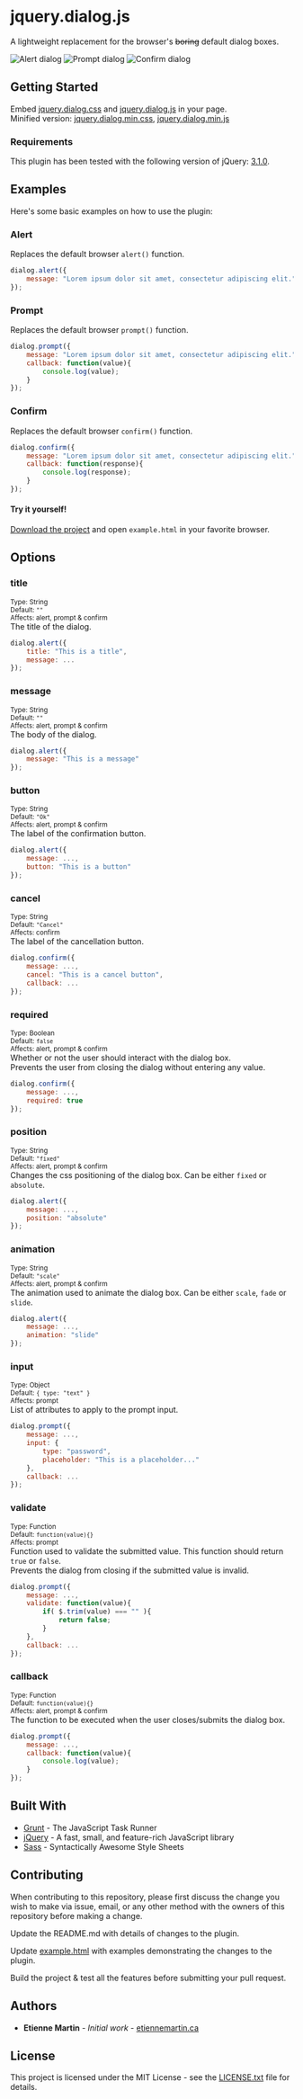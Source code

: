 # jquery.dialog.js

A lightweight replacement for the browser's ~~boring~~ default dialog boxes.

![Alert dialog](https://github.com/etienne-martin/jquery.dialog.js/raw/master/alert.png "Alert dialog")
![Prompt dialog](https://github.com/etienne-martin/jquery.dialog.js/raw/master/prompt.png "Prompt dialog")
![Confirm dialog](https://github.com/etienne-martin/jquery.dialog.js/raw/master/confirm.png "Confirm dialog")

## Getting Started

Embed [jquery.dialog.css](https://github.com/etienne-martin/dialog/blob/master/build/jquery.dialog.css) and [jquery.dialog.js](https://github.com/etienne-martin/dialog/blob/master/build/jquery.dialog.js) in your page.  
Minified version: [jquery.dialog.min.css](https://github.com/etienne-martin/dialog/blob/master/build/jquery.dialog.min.css), [jquery.dialog.min.js](https://github.com/etienne-martin/dialog/blob/master/build/jquery.dialog.min.js)

### Requirements

This plugin has been tested with the following version of jQuery: [3.1.0](https://ajax.googleapis.com/ajax/libs/jquery/3.1.0/jquery.min.js).

## Examples

Here's some basic examples on how to use the plugin:

### Alert

Replaces the default browser ```alert()``` function.

```javascript
dialog.alert({
	message: "Lorem ipsum dolor sit amet, consectetur adipiscing elit."
});
```

### Prompt

Replaces the default browser ```prompt()``` function.

```javascript
dialog.prompt({
	message: "Lorem ipsum dolor sit amet, consectetur adipiscing elit.",
	callback: function(value){
		console.log(value);
	}
});
```

### Confirm

Replaces the default browser ```confirm()``` function.

```javascript
dialog.confirm({
	message: "Lorem ipsum dolor sit amet, consectetur adipiscing elit.",
	callback: function(response){
		console.log(response);
	}
});
```

#### Try it yourself!

[Download the project](https://github.com/etienne-martin/dialog/archive/master.zip) and open ```example.html``` in your favorite browser.

## Options

### title
<sup>Type: String  
Default: ```""```  
Affects: alert, prompt & confirm</sup>   
The title of the dialog.

```javascript
dialog.alert({
	title: "This is a title",
	message: ...
});
```

### message 
<sup>Type: String  
Default: ```""```  
Affects: alert, prompt & confirm</sup>  
The body of the dialog.

```javascript
dialog.alert({
	message: "This is a message"
});
```

### button
<sup>Type: String  
Default: ```"Ok"```  
Affects: alert, prompt & confirm</sup>  
The label of the confirmation button.

```javascript
dialog.alert({
	message: ...,
	button: "This is a button"
});
```

### cancel
<sup>Type: String  
Default: ```"Cancel"```  
Affects: confirm</sup>  
The label of the cancellation button.

```javascript
dialog.confirm({
	message: ...,
	cancel: "This is a cancel button",
	callback: ...
});
```

### required
<sup>Type: Boolean  
Default: ```false```  
Affects: alert, prompt & confirm</sup>  
Whether or not the user should interact with the dialog box.  
Prevents the user from closing the dialog without entering any value.

```javascript
dialog.confirm({
	message: ...,
	required: true
});
```

### position
<sup>Type: String  
Default: ```"fixed"```  
Affects: alert, prompt & confirm</sup>  
Changes the css positioning of the dialog box. Can be either ```fixed``` or ```absolute```.

```javascript
dialog.alert({
	message: ...,
	position: "absolute"
});
```

### animation
<sup>Type: String  
Default: ```"scale"```  
Affects: alert, prompt & confirm</sup>  
The animation used to animate the dialog box. Can be either ```scale```, ```fade``` or ```slide```.

```javascript
dialog.alert({
	message: ...,
	animation: "slide"
});
```

### input
<sup>Type: Object  
Default: ```{
			type: "text"
		}```  
Affects: prompt</sup>  
List of attributes to apply to the prompt input.

```javascript
dialog.prompt({
	message: ...,
	input: {
		type: "password",
		placeholder: "This is a placeholder..."
	},
	callback: ...
});
```

### validate
<sup>Type: Function  
Default: ```function(value){}```  
Affects: prompt</sup>  
Function used to validate the submitted value. This function should return ```true``` or ```false```.  
Prevents the dialog from closing if the submitted value is invalid.

```javascript
dialog.prompt({
	message: ...,
	validate: function(value){
		if( $.trim(value) === "" ){
			return false;
		}
	},
	callback: ...
});
```

### callback
<sup>Type: Function  
Default: ```function(value){}```  
Affects: alert, prompt & confirm</sup>  
The function to be executed when the user closes/submits the dialog box.

```javascript
dialog.prompt({
	message: ...,
	callback: function(value){
		console.log(value);
	}
});
```

## Built With

* [Grunt](https://gruntjs.com/) - The JavaScript Task Runner
* [jQuery](https://jquery.com/) - A fast, small, and feature-rich JavaScript library
* [Sass](http://sass-lang.com/) - Syntactically Awesome Style Sheets

## Contributing

When contributing to this repository, please first discuss the change you wish to make via issue, email, or any other method with the owners of this repository before making a change.

Update the README.md with details of changes to the plugin.

Update [example.html](https://github.com/etienne-martin/dialog/blob/master/example.html) with examples demonstrating the changes to the plugin.

Build the project & test all the features before submitting your pull request.

## Authors

* **Etienne Martin** - *Initial work* - [etiennemartin.ca](http://etiennemartin.ca/)

## License

This project is licensed under the MIT License - see the [LICENSE.txt](https://github.com/etienne-martin/dialog/blob/master/LICENSE.txt) file for details.
